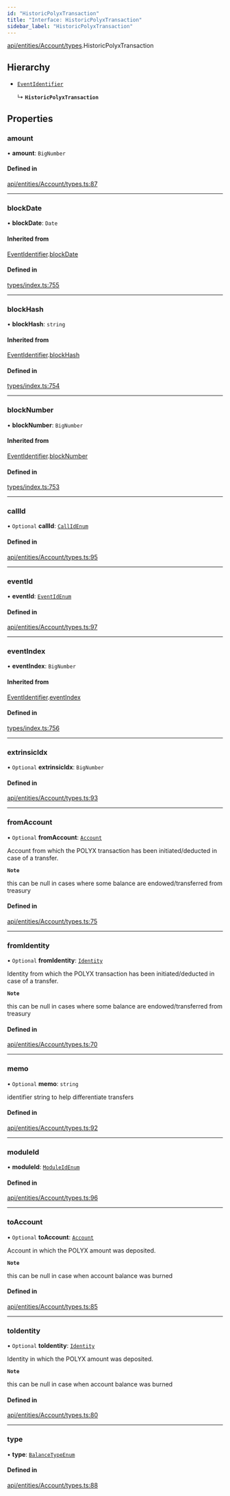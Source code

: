 ```yaml
---
id: "HistoricPolyxTransaction"
title: "Interface: HistoricPolyxTransaction"
sidebar_label: "HistoricPolyxTransaction"
---
```


[api/entities/Account/types](../../../../../../modules/API/Entities/Account/Types/Types.md).HistoricPolyxTransaction

## Hierarchy

- [`EventIdentifier`](../../../../../Types/EventIdentifier/EventIdentifier.md)

  ↳ **`HistoricPolyxTransaction`**

## Properties

### amount

• **amount**: `BigNumber`

#### Defined in

[api/entities/Account/types.ts:87](https://github.com/PolymeshAssociation/polymesh-sdk/blob/2c78f6c34/src/api/entities/Account/types.ts#L87)

___

### blockDate

• **blockDate**: `Date`

#### Inherited from

[EventIdentifier](../../../../../Types/EventIdentifier/EventIdentifier.md).[blockDate](../../../../../Types/EventIdentifier/EventIdentifier.md#blockdate)

#### Defined in

[types/index.ts:755](https://github.com/PolymeshAssociation/polymesh-sdk/blob/2c78f6c34/src/types/index.ts#L755)

___

### blockHash

• **blockHash**: `string`

#### Inherited from

[EventIdentifier](../../../../../Types/EventIdentifier/EventIdentifier.md).[blockHash](../../../../../Types/EventIdentifier/EventIdentifier.md#blockhash)

#### Defined in

[types/index.ts:754](https://github.com/PolymeshAssociation/polymesh-sdk/blob/2c78f6c34/src/types/index.ts#L754)

___

### blockNumber

• **blockNumber**: `BigNumber`

#### Inherited from

[EventIdentifier](../../../../../Types/EventIdentifier/EventIdentifier.md).[blockNumber](../../../../../Types/EventIdentifier/EventIdentifier.md#blocknumber)

#### Defined in

[types/index.ts:753](https://github.com/PolymeshAssociation/polymesh-sdk/blob/2c78f6c34/src/types/index.ts#L753)

___

### callId

• `Optional` **callId**: [`CallIdEnum`](../../../../../../enums/Types/CallIdEnum/CallIdEnum.md)

#### Defined in

[api/entities/Account/types.ts:95](https://github.com/PolymeshAssociation/polymesh-sdk/blob/2c78f6c34/src/api/entities/Account/types.ts#L95)

___

### eventId

• **eventId**: [`EventIdEnum`](../../../../../../enums/Types/EventIdEnum/EventIdEnum.md)

#### Defined in

[api/entities/Account/types.ts:97](https://github.com/PolymeshAssociation/polymesh-sdk/blob/2c78f6c34/src/api/entities/Account/types.ts#L97)

___

### eventIndex

• **eventIndex**: `BigNumber`

#### Inherited from

[EventIdentifier](../../../../../Types/EventIdentifier/EventIdentifier.md).[eventIndex](../../../../../Types/EventIdentifier/EventIdentifier.md#eventindex)

#### Defined in

[types/index.ts:756](https://github.com/PolymeshAssociation/polymesh-sdk/blob/2c78f6c34/src/types/index.ts#L756)

___

### extrinsicIdx

• `Optional` **extrinsicIdx**: `BigNumber`

#### Defined in

[api/entities/Account/types.ts:93](https://github.com/PolymeshAssociation/polymesh-sdk/blob/2c78f6c34/src/api/entities/Account/types.ts#L93)

___

### fromAccount

• `Optional` **fromAccount**: [`Account`](../../../../../../classes/API/Entities/Account/Account.md)

Account from which the POLYX transaction has been initiated/deducted in case of a transfer.

**`Note`**

this can be null in cases where some balance are endowed/transferred from treasury

#### Defined in

[api/entities/Account/types.ts:75](https://github.com/PolymeshAssociation/polymesh-sdk/blob/2c78f6c34/src/api/entities/Account/types.ts#L75)

___

### fromIdentity

• `Optional` **fromIdentity**: [`Identity`](../../../../../../classes/API/Entities/Identity/Identity.md)

Identity from which the POLYX transaction has been initiated/deducted in case of a transfer.

**`Note`**

this can be null in cases where some balance are endowed/transferred from treasury

#### Defined in

[api/entities/Account/types.ts:70](https://github.com/PolymeshAssociation/polymesh-sdk/blob/2c78f6c34/src/api/entities/Account/types.ts#L70)

___

### memo

• `Optional` **memo**: `string`

identifier string to help differentiate transfers

#### Defined in

[api/entities/Account/types.ts:92](https://github.com/PolymeshAssociation/polymesh-sdk/blob/2c78f6c34/src/api/entities/Account/types.ts#L92)

___

### moduleId

• **moduleId**: [`ModuleIdEnum`](../../../../../../enums/Types/ModuleIdEnum/ModuleIdEnum.md)

#### Defined in

[api/entities/Account/types.ts:96](https://github.com/PolymeshAssociation/polymesh-sdk/blob/2c78f6c34/src/api/entities/Account/types.ts#L96)

___

### toAccount

• `Optional` **toAccount**: [`Account`](../../../../../../classes/API/Entities/Account/Account.md)

Account in which the POLYX amount was deposited.

**`Note`**

this can be null in case when account balance was burned

#### Defined in

[api/entities/Account/types.ts:85](https://github.com/PolymeshAssociation/polymesh-sdk/blob/2c78f6c34/src/api/entities/Account/types.ts#L85)

___

### toIdentity

• `Optional` **toIdentity**: [`Identity`](../../../../../../classes/API/Entities/Identity/Identity.md)

Identity in which the POLYX amount was deposited.

**`Note`**

this can be null in case when account balance was burned

#### Defined in

[api/entities/Account/types.ts:80](https://github.com/PolymeshAssociation/polymesh-sdk/blob/2c78f6c34/src/api/entities/Account/types.ts#L80)

___

### type

• **type**: [`BalanceTypeEnum`](../../../../../../enums/Types/BalanceTypeEnum/BalanceTypeEnum.md)

#### Defined in

[api/entities/Account/types.ts:88](https://github.com/PolymeshAssociation/polymesh-sdk/blob/2c78f6c34/src/api/entities/Account/types.ts#L88)

